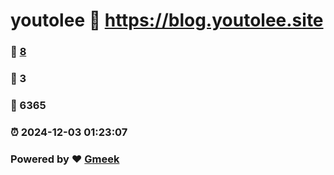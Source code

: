 # youtolee :link: https://blog.youtolee.site 
### :page_facing_up: [8](https://blog.youtolee.site/tag.html) 
### :speech_balloon: 3 
### :hibiscus: 6365 
### :alarm_clock: 2024-12-03 01:23:07 
### Powered by :heart: [Gmeek](https://github.com/Meekdai/Gmeek)
